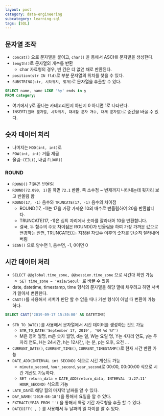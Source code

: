 ```yaml
---
layout: post
category: data-engineering
subcategory: learning-sql
tags: [SQL]
---
```

## 문자열 조작
- `concat()` 으로 문자열을 붙이고, `char()` 을 통해서 ASCHII 문자열을 생성한다.
- `length()`로 문자열의 개수를 반환
    - char 자료형의 경우, 빈 칸은 더 없앤 채로 반환된다.
- `position(str IN fld)`로 부분 문자열의 위치를 찾을 수 있다.
- `SUBSTRING(str, 시작위치, 몇개)`로 문자열을 추출할 수 있다.
```sql
SELECT name, name LIKE '%y' ends in y
FROM category;
```
- 여기에서 y로 끝나는 카테고리인지 아닌지 0 아니면 1로 나타낸다.
- `INSERT(원래 문자열, 시작위치, 대체할 문자 개수, 대체 문자열)`로 중간을 바꿀 수 있다.

## 숫자 데이터 처리
- 나머지는 `MOD(int, int)`로
- `POW(int, int)` 거듭 제곱
- 올림: `CEIL()`, 내림 `FLOOR()`

### ROUND
- `ROUND()` 기본은 반올림
- `ROUND(72.090, 1)`을 하면 `72.1` 반환, 즉 소수점 ~ 번재까지 나타내는데 뒷자리 보고 반올림 함
- `ROUND(17, -1)` 음수와 `TRUNCATE(17, -1)` 음수의 차이점
    - ROUND(17, -1)는 17을 가장 가까운 10의 배수로 반올림하여 20을 반환합니다.
    - TRUNCATE(17, -1)은 십의 자리에서 숫자를 잘라내어 10을 반환합니다.
    - 결국, 두 함수의 주요 차이점은 ROUND()가 반올림을 하여 가장 가까운 값으로 변경하는 반면, TRUNCATE()는 지정된 자릿수 이후의 숫자를 단순히 잘라내어 버림
- `SIGN()` 으로 양수면 1, 음수면, -1, 0이면 0

## 시간 데이터 처리
- `SELECT @@global.time_zone, @@session.time_zone` 으로 시간대 확인 가능
    - `SET time_zone = 'Asia/Seoul'` 로 바꿀 수 있음
- date, datetime, timestamp, time 형식의 문자열을 해당 열에 채우려고 하면 서버가 알아서 변환한다.
- `CAST()`를 사용해서 서버가 판단 할 수 없을 때나 기본 형식이 아닐 때 변환이 가능하다.
```sql
SELECT CAST('2019-09-17 15:30:00' AS DATETIME)
```
- `STR_TO_DATE()`를 사용해서 문자열에서 시간 데이터를 생성하는 것도 가능
    - `STR_TO_DATE('September 17, 2019', '%M %d %Y')`
    - M은 영어 월명, m은 숫자 월명, d는 일, W는 요일 명, Y는 4자리 연도, y는 두 자리 연도, H는 24시간, h는 12시간, i는 분, p는 오후, 오전 ...
- `CURRENT_DATE()`, `CURRENT_TIME()`, `CURRENT_TIMESTAMP()`로 현재 시간 반환 가능
- `DATE_ADD(INTERVAL int SECOND)` 식으로 시간 계산도 가능
    - `minute_second`, `hour_second`, `year_second`로 00:00, 00:00:00 식으로 시간 계산도 가능하다.
    - `SET return_data = DATE_ADD(return_data, INTERVAL '3:27:11' HOUR_SECOND)` 식으로 가능
- `LATE_DAY`로 해당 월의 마지막 날짜를 알 수 있다.
- `DAY_NAME('2019-08-18')`을 통해서 요일을 알 수 있다.
- `EXTRACT(YEAR FROM '')` 을 통해서 특정 기간 자료형을 추출 할 수 있다.
- `DATEDIFF( , )` 를 사용해서 두 날짜의 일 차이를 알 수 있다.